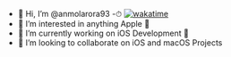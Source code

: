 - 👋 Hi, I’m @anmolarora93
-⏱ [![wakatime](https://wakatime.com/badge/user/050ddb0a-f7e1-4f08-823d-af3fb98a2e55.svg)](https://wakatime.com/@050ddb0a-f7e1-4f08-823d-af3fb98a2e55)
- 👀 I’m interested in anything Apple 
- 🌱 I’m currently working on iOS Development 📱
- 💞️ I’m looking to collaborate on iOS and macOS Projects
<!---
anmolarora93/anmolarora93 is a ✨ special ✨ repository because its `README.md` (this file) appears on your GitHub profile.
You can click the Preview link to take a look at your changes.
--->
